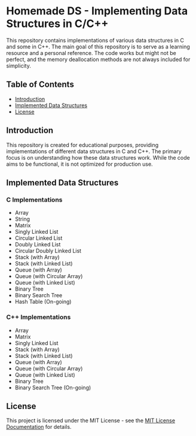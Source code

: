 # Homemade DS -  Implementing Data Structures in C/C++

This repository contains implementations of various data structures in C and some in C++. The main goal of this repository is to serve as a learning resource and a personal reference. The code works but might not be perfect, and the memory deallocation methods are not always included for simplicity.

## Table of Contents

- [Introduction](#introduction)
- [Implemented Data Structures](#implemented-data-structures)
- [License](#license)

## Introduction

This repository is created for educational purposes, providing implementations of different data structures in C and C++. The primary focus is on understanding how these data structures work. While the code aims to be functional, it is not optimized for production use.

## Implemented Data Structures

### C Implementations

- Array
- String
- Matrix
- Singly Linked List
- Circular Linked List
- Doubly Linked List
- Circular Doubly Linked List
- Stack (with Array)
- Stack (with Linked List)
- Queue (with Array)
- Queue (with Circular Array)
- Queue (with Linked List)
- Binary Tree
- Binary Search Tree
- Hash Table (On-going)

### C++ Implementations

- Array
- Matrix
- Singly Linked List
- Stack (with Array)
- Stack (with Linked List)
- Queue (with Array)
- Queue (with Circular Array)
- Queue (with Linked List)
- Binary Tree
- Binary Search Tree (On-going)

## License
This project is licensed under the MIT License - see the [MIT License Documentation](https://opensource.org/licenses/MIT) for details.

